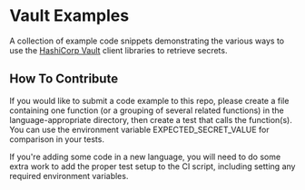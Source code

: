 # Vault Examples

A collection of example code snippets demonstrating the various ways to use the [HashiCorp Vault](https://github.com/hashicorp/vault) client libraries to retrieve secrets.

## How To Contribute

If you would like to submit a code example to this repo, please create a file containing one function (or a grouping of several related functions) in the language-appropriate directory, then create a test that calls the function(s). You can use the environment variable EXPECTED_SECRET_VALUE for comparison in your tests.

If you're adding some code in a new language, you will need to do some extra work to add the proper test setup to the CI script, including setting any required environment variables.